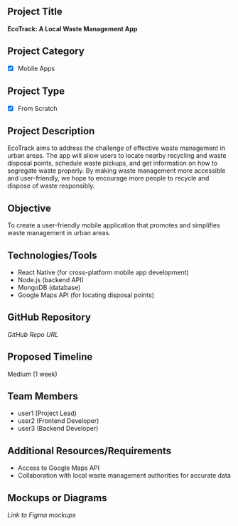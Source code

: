 ## Project Title

**EcoTrack: A Local Waste Management App**

## Project Category

- [x] Mobile Apps

## Project Type

- [x] From Scratch

## Project Description

EcoTrack aims to address the challenge of effective waste management in urban areas. The app will allow users to locate nearby recycling and waste disposal points, schedule waste pickups, and get information on how to segregate waste properly. By making waste management more accessible and user-friendly, we hope to encourage more people to recycle and dispose of waste responsibly.

## Objective

To create a user-friendly mobile application that promotes and simplifies waste management in urban areas.

## Technologies/Tools

- React Native (for cross-platform mobile app development)
- Node.js (backend API)
- MongoDB (database)
- Google Maps API (for locating disposal points)

## GitHub Repository

*GitHub Repo URL*

## Proposed Timeline

Medium (1 week)

## Team Members

- user1 (Project Lead)
- user2 (Frontend Developer)
- user3 (Backend Developer)

## Additional Resources/Requirements

- Access to Google Maps API
- Collaboration with local waste management authorities for accurate data

## Mockups or Diagrams

*Link to Figma mockups*
